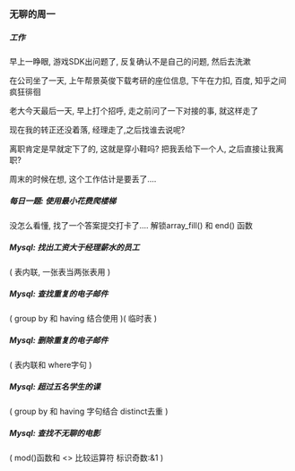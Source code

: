 ### 无聊的周一

##### 工作

早上一睁眼, 游戏SDK出问题了, 反复确认不是自己的问题, 然后去洗漱

在公司坐了一天, 上午帮景英俊下载考研的座位信息, 下午在力扣, 百度, 知乎之间疯狂徘徊

老大今天最后一天, 早上打个招呼, 走之前问了一下对接的事, 就这样走了

现在我的转正还没着落, 经理走了,之后找谁去说呢?

离职肯定是早就定下了的, 这就是穿小鞋吗? 把我丢给下一个人, 之后直接让我离职?

周末的时候在想, 这个工作估计是要丢了....

##### 每日一题: 使用最小花费爬楼梯

没怎么看懂, 找了一个答案提交打卡了.... 解锁array_fill() 和 end() 函数

##### Mysql: 找出工资大于经理薪水的员工
 ( 表内联, 一张表当两张表用 )
##### Mysql: 查找重复的电子邮件
 ( group by 和 having 结合使用 )( 临时表 )
##### Mysql: 删除重复的电子邮件
 ( 表内联和 where字句 )
##### Mysql: 超过五名学生的课
 ( group by  和 having 字句结合  distinct去重 )
##### Mysql: 查找不无聊的电影
 ( mod()函数和 <> 比较运算符 标识奇数:&1 )


